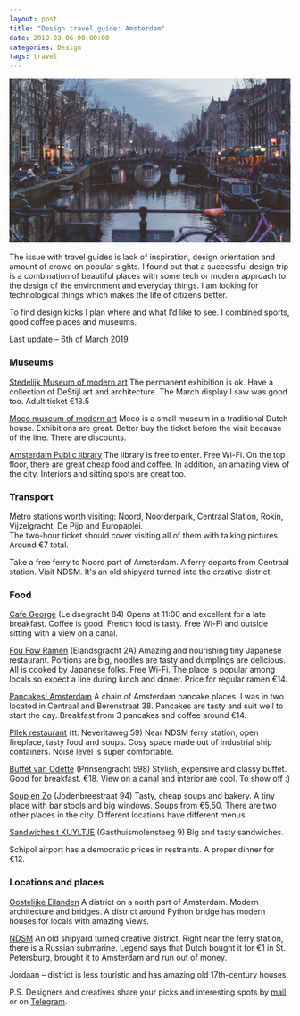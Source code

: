 ```yaml
---
layout: post
title: "Design travel guide: Amsterdam"
date: 2019-03-06 00:00:00
categories: Design
tags: travel
---
```


<span class="p1000">![Amsterdam design travel guide](/blog_img/advices/amsterdam.jpg)</span>

The issue with travel guides is lack of inspiration, design orientation and amount of crowd on popular sights. I found out that a successful design trip is a combination of beautiful places with some tech or modern approach to the design of the environment and everyday things. I am looking for technological things which makes the life of citizens better.

To find design kicks I plan where and what I’d like to see. I combined sports, good coffee places and museums.

Last update – 6th of March 2019.

### Museums

[Stedelijk Museum of modern art](https://www.stedelijk.nl/en) The permanent exhibition is ok. Have a collection of DeStijl art and architecture. The March display I saw was good too. Adult ticket €18.5

[Moco museum of modern art](https://mocomuseum.com/) Moco is a small museum in a traditional Dutch house. Exhibitions are great. Better buy the ticket before the visit because of the line. There are discounts.

[Amsterdam Public library](https://www.oba.nl/oba/english.html) The library is free to enter. Free Wi-Fi. On the top floor, there are great cheap food and coffee. In addition, an amazing view of the city. Interiors and sitting spots are great too.

### Transport

Metro stations worth visiting: Noord, Noorderpark, Centraal Station, Rokin, Vijzelgracht, De Pijp and Europaplei.<br>The two-hour ticket should cover visiting all of them with talking pictures. Around €7 total.

Take a free ferry to Noord part of Amsterdam. A ferry departs from Centraal station. Visit NDSM. It's an old shipyard turned into the creative district. 

### Food

[Cafe George](http://www.cafegeorge.nl/george-amsterdam) (Leidsegracht 84) Opens at 11:00 and excellent for a late breakfast. Coffee is good. French food is tasty. Free Wi-Fi and outside sitting with a view on a canal.

[Fou Fow Ramen](https://foufow.nl) (Elandsgracht 2A) Amazing and nourishing tiny Japanese restaurant. Portions are big, noodles are tasty and dumplings are delicious. All is cooked by Japanese folks. Free Wi-Fi. The place is popular among locals so expect a line during lunch and dinner. Price for regular ramen €14.

[Pancakes! Amsterdam](https://pancakes.amsterdam) A chain of Amsterdam pancake places. I was in two located in Centraal and Berenstraat 38. Pancakes are tasty and suit well to start the day. Breakfast from 3 pancakes and coffee around €14.

[Pllek restaurant](http://www.pllek.nl) (tt. Neveritaweg 59) Near NDSM ferry station, open fireplace, tasty food and soups. Cosy space made out of industrial ship containers. Noise level is super comfortable.

[Buffet van Odette](https://english.buffet-amsterdam.nl/english/#menu) (Prinsengracht 598) Stylish, expensive and classy buffet. Good for breakfast. €18. View on a canal and interior are cool. To show off :)

[Soup en Zo](https://soupenzo.nl)  (Jodenbreestraat 94) Tasty, cheap soups and bakery. A tiny place with bar stools and big windows. Soups from €5,50. There are two other places in the city. Different locations have different menus.

[Sandwiches t KUYLTJE](http://kuyltje.nl) (Gasthuismolensteeg 9) Big and tasty sandwiches.

Schipol airport has a democratic prices in restraints. A proper dinner for €12.

### Locations and places

[Oostelijke Eilanden](https://www.iamsterdam.com/en/about-amsterdam/amsterdam-neighbourhoods/oostelijke-eilanden) A district on a north part of Amsterdam. Modern architecture and bridges. A district around Python bridge has modern houses for locals with amazing views. 

[NDSM](https://www.iamsterdam.com/en/about-amsterdam/amsterdam-neighbourhoods/ndsm) An old shipyard turned creative district. Right near the ferry station, there is a Russian submarine. Legend says that Dutch bought it for €1 in St. Petersburg, brought it to Amsterdam and run out of money.

Jordaan – district is less touristic and has amazing old 17th-century houses. 

P.S. Designers and creatives share your picks and interesting spots by <a href="mailto:yuriysteam@icloud.com" target="_top">mail</a> or on <a href="https://t.me/yuriysteam">Telegram</a>.
